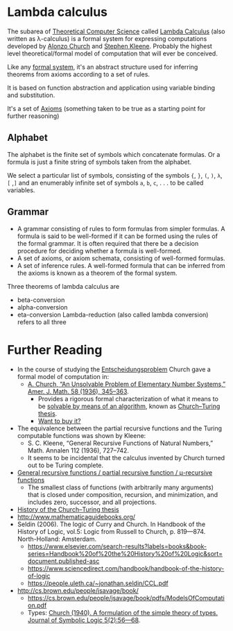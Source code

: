 # Lambda calculus

The subarea of [Theoretical Computer Science](https://en.wikipedia.org/wiki/Theoretical_computer_science) called [Lambda Calculus](https://en.wikipedia.org/wiki/Lambda_calculus) (also written as λ-calculus) is a formal system for expressing computations developed by [Alonzo Church](https://en.wikipedia.org/wiki/Alonzo_Church) and [Stephen Kleene](https://en.wikipedia.org/wiki/Stephen_Cole_Kleene). Probably the highest level theoretical/formal model of computation that will ever be conceived.

Like any [formal system](https://en.wikipedia.org/wiki/Formal_system), it's an abstract structure used for inferring theorems from axioms according to a set of rules.

It is based on function abstraction and application using variable binding and substitution.

It's a set of [Axioms](https://en.wikipedia.org/wiki/Axiom) (something taken to be true as a starting point for further reasoning) 

## Alphabet

The alphabet is the finite set of symbols which concatenate formulas. Or a formula is just a finite string of symbols taken from the alphabet.

We select a particular list of symbols, consisting of the symbols `{`, `}`, `(`, `)`, `λ`, `[` ,`]` and an enumerably infinite set of symbols `a`, `b`, `c`, . . . to be called variables.

## Grammar

- A grammar consisting of rules to form formulas from simpler formulas. A formula is said to be well-formed if it can be formed using the rules of the formal grammar. It is often required that there be a decision procedure for deciding whether a formula is well-formed.
- A set of axioms, or axiom schemata, consisting of well-formed formulas.
- A set of inference rules. A well-formed formula that can be inferred from the axioms is known as a theorem of the formal system.

Three theorems of lambda calculus are
- beta-conversion
- alpha-conversion
- eta-conversion
Lambda-reduction (also called lambda conversion) refers to all three

# Further Reading

- In the course of studying the [Entscheidungsproblem](https://en.wikipedia.org/wiki/Entscheidungsproblem) Church gave a formal model of computation in:
  - [A. Church, “An Unsolvable Problem of Elementary Number Systems,” Amer. J. Math. 58 (1936), 345–363](https://www.ics.uci.edu/~lopes/teaching/inf212W12/readings/church.pdf).
    - Provides a rigorous formal characterization of what it means to be [solvable by means of an algorithm](https://en.wikipedia.org/wiki/Computability), known as [Church–Turing thesis](https://en.wikipedia.org/wiki/Church%E2%80%93Turing_thesis).
    - [Want to buy it?](https://www.sophiararebooks.com/pages/books/4543/alonzo-church/an-unsolvable-problem-in-elementary-number-theory)
- The equivalence between the partial recursive functions and the Turing computable functions was shown by Kleene:
  - S. C. Kleene, “General Recursive Functions of Natural Numbers,” Math. Annalen 112 (1936), 727–742.
  - It seems to be incidental that the calculus invented by Church turned out to be Turing complete.
- [General recursive functions / partial recursive function / μ-recursive functions](https://en.wikipedia.org/wiki/General_recursive_function)
  - The smallest class of functions (with arbitrarily many arguments) that is closed under composition, recursion, and minimization, and includes zero, successor, and all projections.
- [History of the Church–Turing thesis](https://en.wikipedia.org/wiki/History_of_the_Church%E2%80%93Turing_thesis)
- http://www.mathematicaguidebooks.org/
- Seldin (2006). The logic of Curry and Church. In Handbook of the History of Logic, vol.5: Logic from Russell to Church, p. 819—874. North-Holland: Amsterdam. 
  - https://www.elsevier.com/search-results?labels=books&book-series=Handbook%20of%20the%20History%20of%20Logic&sort=document.published-asc
  - https://www.sciencedirect.com/handbook/handbook-of-the-history-of-logic
  - https://people.uleth.ca/~jonathan.seldin/CCL.pdf
- http://cs.brown.edu/people/jsavage/book/
  - https://cs.brown.edu/people/jsavage/book/pdfs/ModelsOfComputation.pdf
  - Types: [Church (1940). A formulation of the simple theory of types. Journal of Symbolic Logic 5(2):56—68](www.classes.cs.uchicago.edu/archive/2007/spring/32001-1/papers/church-1940.pdf).
